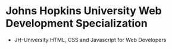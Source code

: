 # Johns Hopkins University Web Development Specialization

* JH-University HTML, CSS and Javascript for Web Developers</a>

